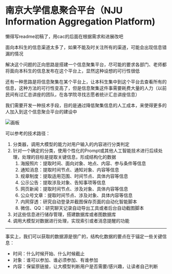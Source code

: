 # 南京大学信息聚合平台（NJU Information Aggregation Platform)
懒得写readme初稿了，用cac的后面在根据需求和进展改吧

面向本科生的信息渠道太多了，如果不能及时关注所有的渠道，可能会出现信息错漏的情况

解决这个问题的正向思路是搭建一个信息聚集平台，尽可能的要求各部门、老师都将面向本科生的信息发布在这个平台上，显然这种设想的可行性很低

还有一种思路是将信息聚集在某个平台上，让本科生集中到这个平台去查看所有的信息，这种方法的可行性变高了，但是信息聚集这件事需要耗费大量的人力（以前民间有过汇总讲座的团队，在各学院寻找志愿者统计汇总讲座信息）

我们需要开发一种技术手段，目的是通过降低聚集信息的人工成本，来使得更多的人加入到这个信息聚合平台的建设中

![画板](https://cdn.nlark.com/yuque/0/2025/jpeg/294617/1743416524505-6616c407-26e9-461d-9a93-9f6d49da57ae.jpeg)

可以参考的技术路径：

1. 分类器，调用大模型的能力对用户输入的内容进行分类判定
2. 针对一个确定的分类，使用个性化的Prompt或其他人工智能技术进行后续处理，处理的目标是提取关键信息，形成结构化的数据
    1. 海报照片：提取时间、面向对象、地点、内容、参与条件等信息
    2. 通知消息：提取时间节点、通知对象、内容等信息
    3. 规章制度：提取适用范围、时间节点、具体内容等信息
    4. 公示公告：提取涉及对象、告知事项等信息
    5. 网页新闻：提取时间节点、涉及对象、具体内容等信息
    6. 公众号文章：提取时间节点、涉及对象、具体内容等信息
    7. 内网穿透：研究自动登录并截图保存页面的自动化智能脚本
    8. 微信、QQ：研究聊天记录自动导出工具或者后台自动截图脚本
3. 对这些信息进行储存管理，搭建数据库或者图数据库
4. 调用大模型对数据进行处理，实现索引或者消息提醒的功能

---

事实上，我们可以获取的数据源是很广的，结构化数据的要点在于锚定一些关键信息：

+ 时间：什么时候开始、什么时候截止
+ 对象：谁可以参加、谁必须参加、有谁参加
+ 内容：保留原链接，让大模型判断用户是否需要/感兴趣，让读者自己判断

